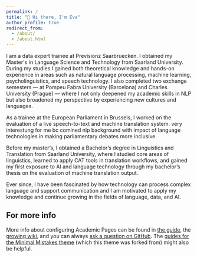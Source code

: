 ```yaml
---
permalink: /
title: "👋 Hi there, I'm Eva"
author_profile: true
redirect_from: 
  - /about/
  - /about.html
---
```


I am a data expert trainee at Previsionz Saarbruecken. I obtained my Master's in Language Science and Technology from Saarland University. During my studies I gained both theoretical knowledge and hands-on experience in areas such as natural language processing, machine learning, psycholinguistics, and speech technology.
I also completed two exchange semesters — at Pompeu Fabra University (Barcelona) and Charles University (Prague) — where I not only deepened my academic skills in NLP but also broadened my perspective by experiencing new cultures and languages.  

As a trainee at the European Parliament in Brussels, I worked on the evaluation of a live speech-to-text and machine translation system. very interestung for me bc comined nlp background with impact of language technologies in making parliamentary debates more inclusive. 

Before my master’s, I obtained a Bachelor’s degree in Linguistics and Translation from Saarland University, where I studied core areas of linguistics, learned to apply CAT tools in translation workflows, and gained my first exposure to AI and language technology through my bachelor’s thesis on the evaluation of machine translation output.

Ever since, I have been fascinated by how technology can process complex language and support communication and I am motivated to apply my knowledge and continue growing in the fields of language, data, and AI.

For more info
------
More info about configuring Academic Pages can be found in [the guide](https://academicpages.github.io/markdown/), the [growing wiki](https://github.com/academicpages/academicpages.github.io/wiki), and you can always [ask a question on GitHub](https://github.com/academicpages/academicpages.github.io/discussions). The [guides for the Minimal Mistakes theme](https://mmistakes.github.io/minimal-mistakes/docs/configuration/) (which this theme was forked from) might also be helpful.
